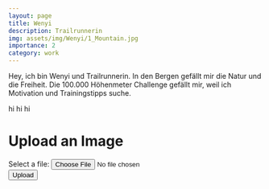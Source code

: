 ```yaml
---
layout: page
title: Wenyi
description: Trailrunnerin
img: assets/img/Wenyi/1_Mountain.jpg
importance: 2
category: work
---
```


Hey, ich bin Wenyi und Trailrunnerin. In den Bergen gefällt mir die Natur und die Freiheit. Die 100.000 Höhenmeter Challenge gefällt mir, weil ich Motivation und Trainingstipps suche.

hi
hi
hi

<style>
      #image-container img {
        max-width: 300px;
        max-height: 300px;
      }
    </style>

<div>
    <h1>Upload an Image</h1>
    <form>
    <label for="file">Select a file:</label>
    <input type="file" id="file" name="file" accept="image/*">
    <br>
    <button type="submit">Upload</button>
    </form>
    <div id="image-container">
    <!-- Placeholder for the uploaded image -->
</div>

<script>
      const form = document.querySelector('form');
      const imageContainer = document.getElementById('image-container');

      form.addEventListener('submit', (event) => {
        event.preventDefault(); // Prevent the form from submitting

        const fileInput = document.getElementById('file');
        const file = fileInput.files[0];

        if (file && file.type.startsWith('image/')) {
          const reader = new FileReader();

          reader.addEventListener('load', (event) => {
            // Create an <img> element and set its source to the uploaded file
            const img = document.createElement('img');
            img.src = event.target.result;
            img.alt = file.name;

            // Add the <img> element to the image container
            imageContainer.appendChild(img);
          });

          // Read the uploaded file as a data URL
          reader.readAsDataURL(file);
        }
      });
    </script>